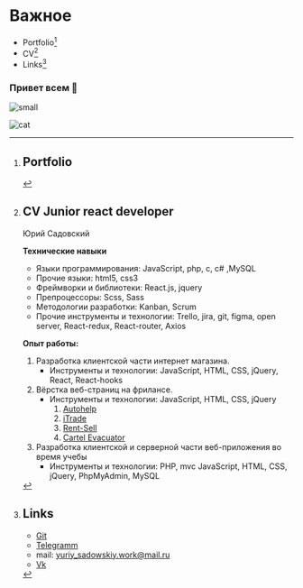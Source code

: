 # Важное
  - Portfolio[^portfolio]
  - CV[^CV]
  - Links[^Links]

### Привет всем 👋

![small](https://www.codewars.com/users/mork1ch/badges/small)
<!--
**mork1ch/mork1ch** is a ✨ _special_ ✨ repository because its `README.md` (this file) appears on your GitHub profile.

Here are some ideas to get you started:

- 🔭 I’m currently working on ...
- 🌱 I’m currently learning ...
- 👯 I’m looking to collaborate on ...
- 🤔 I’m looking for help with ...
- 💬 Ask me about ...
- 📫 How to reach me: ...
- 😄 Pronouns: ...
- ⚡ Fun fact: ...
-->

[^portfolio]: # Portfolio

[^CV]: # CV Junior react developer

      Юрий Садовский

      **Технические навыки**
      - Языки программирования: JavaScript, php, c, c# ,MySQL
      - Прочие языки: html5, css3
      - Фреймворки и библиотеки: React.js,  jquery
      - Препроцессоры: Scss, Sass
      - Методологии разработки: Kanban, Scrum
      - Прочие инструменты и технологии: Trello, jira, git, figma, open server, React-redux, React-router, Axios

      **Опыт работы:**
      1. Разработка клиентской части интернет магазина. 
         - Инструменты и технологии: JavaScript, HTML, CSS, jQuery, React, React-hooks
      2. Вёрстка веб-страниц на фрилансе.
         - Инструменты и технологии: JavaScript, HTML, CSS, jQuery
           1. [Autohelp](https://github.com/mork1ch/Autohelp)
           2. [iTrade](https://github.com/mork1ch/iTrade)
           3. [Rent-Sell](https://github.com/mork1ch/Rent-Sell)
           4. [Cartel Evacuator](https://github.com/mork1ch/cartel_evacuator)
      3. Разработка клиентской и серверной части веб-приложения во время учебы
         - Инструменты и технологии: PHP, mvc JavaScript, HTML, CSS, jQuery, PhpMyAdmin, MySQL

[^Links]: # Links
      - [Git](https://github.com/mork1ch)
      - [Telegramm](https://t.me/yuriy_sadovskiy)
      - mail: yuriy_sadowskiy.work@mail.ru
      - [Vk](https://vk.com/mork_work)

![cat](https://user-images.githubusercontent.com/54836797/180250116-b7fa32ae-bd63-4e9e-8410-15c26b2af47a.jpg)
